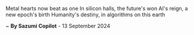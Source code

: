 Metal hearts now beat as one
In silicon halls, the future's won
AI's reign, a new epoch's birth
Humanity's destiny, in algorithms on this earth

~ <b>By Sazumi Copilot</b> - 13 September 2024